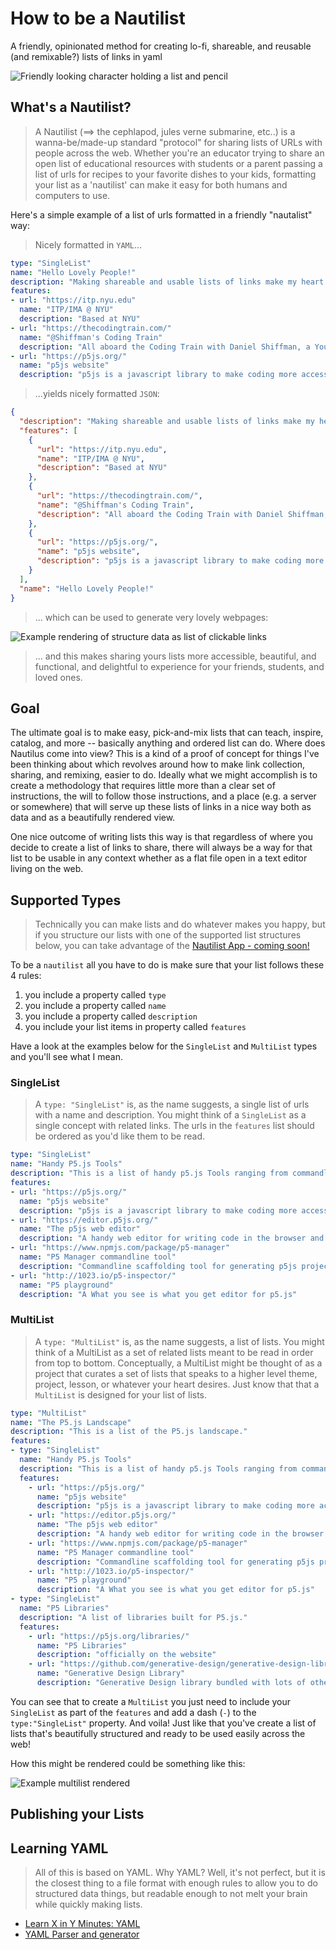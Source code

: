 # How to be a Nautilist
A friendly, opinionated method for creating lo-fi, shareable, and reusable (and remixable?) lists of links in yaml

![Friendly looking character holding a list and pencil](assets/howto.png)

## What's a Nautilist?
> A Nautilist (==> the cephlapod, jules verne submarine, etc..) is a wanna-be/made-up standard "protocol" for sharing lists of URLs with people across the web. Whether you're an educator trying to share an open list of educational resources with students or a parent passing a list of urls for recipes to your favorite dishes to your kids, formatting your list as a 'nautilist' can make it easy for both humans and computers to use.

Here's a simple example of a list of urls formatted in a friendly "nautalist" way:

> Nicely formatted in `YAML`...

```yaml
type: "SingleList"
name: "Hello Lovely People!"
description: "Making shareable and usable lists of links make my heart warm"
features:
- url: "https://itp.nyu.edu"
  name: "ITP/IMA @ NYU"
  description: "Based at NYU"
- url: "https://thecodingtrain.com/"
  name: "@Shiffman's Coding Train"
  description: "All aboard the Coding Train with Daniel Shiffman, a YouTube channel dedicated to beginner-friendly creative coding tutorials and challenges."
- url: "https://p5js.org/"
  name: "p5js website"
  description: "p5js is a javascript library to make coding more accessible to everyone"
```

> ...yields nicely formatted `JSON`:

```json
{
  "description": "Making shareable and usable lists of links make my heart warm", 
  "features": [
    {
      "url": "https://itp.nyu.edu", 
      "name": "ITP/IMA @ NYU", 
      "description": "Based at NYU"
    }, 
    {
      "url": "https://thecodingtrain.com/", 
      "name": "@Shiffman's Coding Train", 
      "description": "All aboard the Coding Train with Daniel Shiffman, a YouTube channel dedicated to beginner-friendly creative coding tutorials and challenges."
    }, 
    {
      "url": "https://p5js.org/", 
      "name": "p5js website", 
      "description": "p5js is a javascript library to make coding more accessible to everyone"
    }
  ], 
  "name": "Hello Lovely People!"
}
```

> ... which can be used to generate very lovely webpages:

![Example rendering of structure data as list of clickable links](assets/example-list.png)


> ... and this makes sharing yours lists more accessible, beautiful, and functional, and delightful to experience for your friends, students, and loved ones. 



## Goal

The ultimate goal is to make easy, pick-and-mix lists that can teach, inspire, catalog, and more -- basically anything and ordered list can do. Where does Nautilus come into view? This is a kind of a proof of concept for things I've been thinking about which revolves around how to make link collection, sharing, and remixing, easier to do. Ideally what we might accomplish is to create a methodology that requires little more than a clear set of instructions, the will to follow those instructions, and a place (e.g. a server or somewhere) that will serve up these lists of links in a nice way both as data and as a beautifully rendered view. 

One nice outcome of writing lists this way is that regardless of where you decide to create a list of links to share, there will always be a way for that list to be usable in any context whether as a flat file open in a text editor living on the web. 


## Supported Types
> Technically you can make lists and do whatever makes you happy, but if you structure our lists with one of the supported list structures below, you can take advantage of the [Nautilist App - coming soon!](#)


To be a `nautilist` all you have to do is make sure that your list follows these 4 rules:

1. you include a property called `type`
2. you include a property called `name`
3. you include a property called `description`
4. you include your list items in property called `features`

Have a look at the examples below for the `SingleList` and `MultiList` types and you'll see what I mean. 


### SingleList
> A `type: "SingleList"` is, as the name suggests, a single list of urls with a name and description. You might think of a `SingleList` as a single concept with related links. The urls in the `features` list should be ordered as you'd like them to be read.

```yaml
type: "SingleList"
name: "Handy P5.js Tools"
description: "This is a list of handy p5.js Tools ranging from commandline tools, project generators, and web editors."
features:
- url: "https://p5js.org/"
  name: "p5js website"
  description: "p5js is a javascript library to make coding more accessible to everyone"
- url: "https://editor.p5js.org/"
  name: "The p5js web editor"
  description: "A handy web editor for writing code in the browser and seeing your magic come alive"
- url: "https://www.npmjs.com/package/p5-manager"
  name: "P5 Manager commandline tool"
  description: "Commandline scaffolding tool for generating p5js projects"
- url: "http://1023.io/p5-inspector/"
  name: "P5 playground"
  description: "A What you see is what you get editor for p5.js"
```


### MultiList
> A `type: "MultiList"` is, as the name suggests, a list of lists. You might think of a MultiList as a set of related lists meant to be read in order from top to bottom. Conceptually, a MultiList might be thought of as a project that curates a set of lists that speaks to a higher level theme, project, lesson, or whatever your heart desires. Just know that that a `MultiList` is designed for your list of lists.

```yaml
type: "MultiList"
name: "The P5.js Landscape"
description: "This is a list of the P5.js landscape."
features:
- type: "SingleList" 
  name: "Handy P5.js Tools"
  description: "This is a list of handy p5.js Tools ranging from commandline tools, project generators, and web editors."
  features:
    - url: "https://p5js.org/"
      name: "p5js website"
      description: "p5js is a javascript library to make coding more accessible to everyone"
    - url: "https://editor.p5js.org/"
      name: "The p5js web editor"
      description: "A handy web editor for writing code in the browser and seeing your magic come alive"
    - url: "https://www.npmjs.com/package/p5-manager"
      name: "P5 Manager commandline tool"
      description: "Commandline scaffolding tool for generating p5js projects"
    - url: "http://1023.io/p5-inspector/"
      name: "P5 playground"
      description: "A What you see is what you get editor for p5.js"
- type: "SingleList"
  name: "P5 Libraries"
  description: "A list of libraries built for P5.js."
  features:
    - url: "https://p5js.org/libraries/"
      name: "P5 Libraries"
      description: "officially on the website"
    - url: "https://github.com/generative-design/generative-design-library.js"
      name: "Generative Design Library"
      description: "Generative Design library bundled with lots of other tools built for p5.js"
```

You can see that to create a `MultiList` you just need to include your `SingleList` as part of the `features` and add a dash (`-`) to the `type:"SingleList"` property. And voila! Just like that you've create a list of lists that's beautifully structured and ready to be used easily across the web!

How this might be rendered could be something like this:

![Example multilist rendered](assets/example-multilist.png)


## Publishing your Lists

## Learning YAML
> All of this is based on YAML. Why YAML? Well, it's not perfect, but it is the closest thing to a file format with enough rules to allow you to do structured data things, but readable enough to not melt your brain while quickly making lists.

- [Learn X in Y Minutes: YAML](https://learnxinyminutes.com/docs/yaml/)
- [YAML Parser and generator](http://yaml-online-parser.appspot.com/) 
